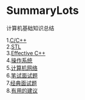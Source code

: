 # SummaryLots
计算机基础知识总结

1.[C/C++](./BasicCPP.md)
<br>
2.[STL](./STL.md)
<br>
3.[Effective C++](./EffectiveCPP.md)
<br>
4.[操作系统](./OS.md)
<br>
5.[计算机网络](./Networking.md)
<br>
6.[笔试面试题](./InterviewQuestion.md)
<br>
7.[经典面试题](./ClassicsInterview.md)
<br>
8.[有用的建议](./SeeHeart.md)
